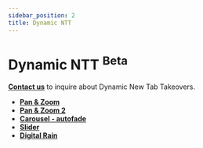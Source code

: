 ```yaml
---
sidebar_position: 2
title: Dynamic NTT
---
```


# Dynamic NTT <sup>Beta</sup>

**[Contact us](https://ads.brave.com/contact)** to inquire about Dynamic New Tab Takeovers.

- <a href="/demos/dynamic-ntt/pan-and-zoom" target="_blank">**Pan & Zoom**</a>
- <a href="/demos/dynamic-ntt/pan-and-zoom-2" target="_blank">**Pan & Zoom 2**</a>
- <a href="/demos/dynamic-ntt/carousel-autofade" target="_blank">**Carousel - autofade**</a>
- <a href="/demos/dynamic-ntt/slider" target="_blank">**Slider**</a>
- <a href="/demos/dynamic-ntt/digital-rain" target="_blank">**Digital Rain**</a>

